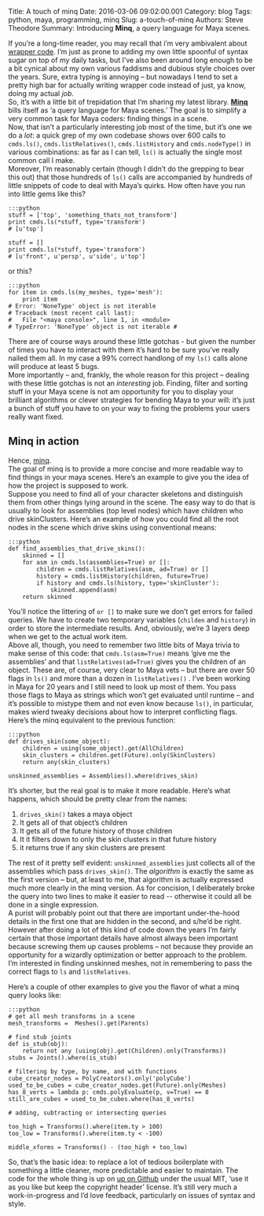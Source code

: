 Title: A touch of minq
Date: 2016-03-06 09:02:00.001
Category: blog
Tags: python, maya, programming, minq
Slug: a-touch-of-minq
Authors: Steve Theodore
Summary: Introducing **Minq**, a query language for Maya scenes.

If you’re a long-time reader, you may recall that i’m very ambivalent about [wrapper code](wraptastic). I’m just as prone to adding my own little spoonful of syntax sugar on top of my daily tasks, but I’ve also been around long enough to be a bit cynical about my own various faddisms and dubious style choices over the years. Sure, extra typing is annoying – but nowadays I tend to set a pretty high bar for actually writing wrapper code instead of just, ya know, doing my actual _job_.  
So, it’s with a little bit of trepidation that I’m sharing my latest library. **[Minq](https://github.com/theodox/minq)** bills itself as ‘a query language for Maya scenes.’ The goal is to simplify a very common task for Maya coders: finding things in a scene.  
Now, that isn’t a particularly interesting job most of the time, but it’s one we do a _lot_: a quick grep of my own codebase shows over 600 calls to `cmds.ls()`, `cmds.listRelatives()`, `cmds.listHistory` and `cmds.nodeType()` in various combinations: as far as I can tell, `ls()` is actually the single most common call I make.   
Moreover, I’m reasonably certain (though I didn’t do the grepping to bear this out) that those hundreds of `ls()` calls are accompanied by hundreds of little snippets of code to deal with Maya’s quirks. How often have you run into little gems like this?  

    :::python
    stuff = ['top', 'something_thats_not_transform']  
    print cmds.ls(*stuff, type='transform')  
    # [u'top']  
  
    stuff = []  
    print cmds.ls(*stuff, type='transform')  
    # [u'front', u'persp', u'side', u'top']  


or this?  

    
    :::python
    for item in cmds.ls(my_meshes, type='mesh'):  
        print item  
    # Error: 'NoneType' object is not iterable  
    # Traceback (most recent call last):  
    #   File "<maya console>", line 1, in <module>  
    # TypeError: 'NoneType' object is not iterable #   


There are of course ways around these little gotchas - but given the number of times you have to interact with them it’s hard to be sure you’ve really nailed them all. In my case a 99% correct handlong of my `ls()` calls alone will produce at least 5 bugs.  
More importantly – and, frankly, the whole reason for this project – dealing with these little gotchas is not an _interesting_ job. Finding, filter and sorting stuff in your Maya scene is not am opportunity for you to display your brilliant algorithms or clever strategies for bending Maya to your will: it’s just a bunch of stuff you have to on your way to fixing the problems your users really want fixed.  


## [](https://www.blogger.com/blogger.g?blogID=3596910715538761404#minq-in-action)Minq in action

Hence, [minq](https://github.com/theodox/minq).   
The goal of minq is to provide a more concise and more readable way to find things in your maya scenes. Here’s an example to give you the idea of how the project is supposed to work.  
Suppose you need to find all of your character skeletons and distinguish them from other things lying around in the scene. The easy way to do that is usually to look for assemblies (top level nodes) which have children who drive skinClusters. Here’s an example of how you could find all the root nodes in the scene which drive skins using conventional means:  

    
    :::python
    def find_assemblies_that_drive_skins():  
        skinned = []  
        for asm in cmds.ls(assemblies=True) or []:  
            children = cmds.listRelatives(asm, ad=True) or []  
            history = cmds.listHistory(children, future=True)  
            if history and cmds.ls(history, type='skinCluster'):  
                skinned.append(asm)  
        return skinned  
    

You’ll notice the littering of `or []` to make sure we don’t get errors for failed queries. We have to create two temporary variables (`childen` and `history`) in order to store the intermediate results. And, obviously, we’re 3 layers deep when we get to the actual work item.   
Above all, though, you need to remember two little bits of Maya trivia to make sense of this code: that `cmds.ls(asm=True)` means ‘give me the assemblies’ and that `listRelatives(ad=True)` gives you the children of an object. These are, of course, very clear to Maya vets – but there are over 50 flags in `ls()` and more than a dozen in `listRelatives()` . I’ve been working in Maya for 20 years and I still need to look up most of them. You pass those flags to Maya as strings which won’t get evaluated until runtime – and it’s possible to mistype them and not even know because `ls()`, in particular, makes wierd tweaky decisions about how to interpret conflicting flags.  
Here’s the minq equivalent to the previous function:  

    
    :::python    
    def drives_skin(some_object):  
        children = using(some_object).get(AllChildren)  
        skin_clusters = children.get(Future).only(SkinClusters)  
        return any(skin_clusters)  
      
    unskinned_assemblies = Assemblies().where(drives_skin)  
    

It’s shorter, but the real goal is to make it more readable. Here’s what happens, which should be pretty clear from the names:  

1. `drives_skin()` takes a maya object  
2. It gets all of that object’s children  
3. It gets all of the future history of those children  
4. It it filters down to only the skin clusters in that future history  
5. it returns true if any skin clusters are present  

The rest of it pretty self evident: `unskinned_assemblies` just collects all of the assemblies which pass `drives_skin()`. The _algorithm_ is exactly the same as the first version – but, at least to me, that algorithm is actually expressed much more clearly in the minq version. As for concision, I deliberately broke the query into two lines to make it easier to read -- otherwise it could all be done in a single expression.  
A purist will probably point out that there are important under-the-hood details in the first one that are hidden in the second, and s/he’d be right. However after doing a lot of this kind of code down the years I’m fairly certain that those important details have almost always been important because screwing them up causes problems – not because they provide an opportunity for a wizardly optimization or better approach to the problem. I’m interested in finding unskinned meshes, not in remembering to pass the correct flags to `ls` and `listRelatives`.  

Here’s a couple of other examples to give you the flavor of what a minq query looks like:  

    :::python    
    # get all mesh transforms in a scene  
    mesh_transforms =  Meshes().get(Parents)  
      
    # find stub joints  
    def is_stub(obj):  
        return not any (using(obj).get(Children).only(Transforms))  
    stubs = Joints().where(is_stub)  
      
    # filtering by type, by name, and with functions  
    cube_creator_nodes = PolyCreators().only('polyCube')  
    used_to_be_cubes = cube_creator_nodes.get(Future).only(Meshes)  
    has_8_verts = lambda p: cmds.polyEvaluate(p, v=True) == 8  
    still_are_cubes = used_to_be_cubes.where(has_8_verts)  
      
    # adding, subtracting or intersecting queries  
      
    too_high = Transforms().where(item.ty > 100)  
    too_low = Transforms().where(item.ty < -100)  
      
    middle_xforms = Transforms() - (too_high + too_low)  
    

So, that’s the basic idea: to replace a lot of tedious boilerplate with something a little cleaner, more predictable and easier to maintain. The code for the whole thing is up on [up on Github](https://github.com/theodox/minq) under the usual MIT, ‘use it as you like but keep the copyright header’ license. It’s still very much a work-in-progress and I’d love feedback, particularly on issues of syntax and style. 

